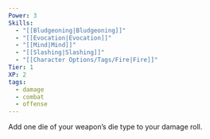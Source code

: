 ```yaml
---
Power: 3
Skills:
  - "[[Bludgeoning|Bludgeoning]]"
  - "[[Evocation|Evocation]]"
  - "[[Mind|Mind]]"
  - "[[Slashing|Slashing]]"
  - "[[Character Options/Tags/Fire|Fire]]"
Tier: 1
XP: 2
tags:
  - damage
  - combat
  - offense
---
```


Add one die of your weapon’s die type to your damage roll.